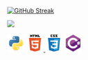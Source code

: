 <a tabindex="-1" aria-hidden="true" class="originalLink__0d99e" href="https://cdn.discordapp.com/attachments/1211390156314124301/1235234001891889173/aki0_orig.gif?ex=6633a0cf&amp;is=66324f4f&amp;hm=8122dcc599deeb3eb5923e40ec64212a645d02f3fd11692f7ac8f819fe1285c3&amp;" data-role="img" data-safe-src="https://media.discordapp.net/attachments/1211390156314124301/1235234001891889173/aki0_orig.gif?ex=6633a0cf&amp;is=66324f4f&amp;hm=8122dcc599deeb3eb5923e40ec64212a645d02f3fd11692f7ac8f819fe1285c3&amp;=&amp;format=webp&amp;width=605&amp;height=192"></a>

<a href="https://git.io/streak-stats"><img src="https://github-readme-streak-stats.herokuapp.com?user=z3ro-c0nfig&theme=dark&hide_border=true" alt="GitHub Streak" /></a>

<a href="https://www.buymeacoffee.com/aki0"><img src="https://img.buymeacoffee.com/button-api/?text=Buy me a kebab&emoji=🥙&slug=aki0&button_colour=000000&font_colour=ffffff&font_family=Poppins&outline_colour=ffffff&coffee_colour=FFDD00" /></a>

<p align="left"> <img src="https://raw.githubusercontent.com/devicons/devicon/master/icons/python/python-original.svg" alt="python" width="40" height="40"/> <a href="https://www.w3schools.com/css/" target="_blank" rel="noreferrer"> <a href="https://www.w3.org/html/" target="_blank" rel="noreferrer"> <img src="https://raw.githubusercontent.com/devicons/devicon/master/icons/html5/html5-original-wordmark.svg" alt="html5" width="40" height="40"/> </a> <img src="https://raw.githubusercontent.com/devicons/devicon/master/icons/css3/css3-original-wordmark.svg" alt="css3" width="40" height="40"/> </a> <a href="https://www.python.org" target="_blank" rel="noreferrer"> </a> <a href="https://www.w3schools.com/cs/" target="_blank" rel="noreferrer"> <img src="https://raw.githubusercontent.com/devicons/devicon/master/icons/csharp/csharp-original.svg" alt="csharp" width="40" height="40"/> </a> </p>
